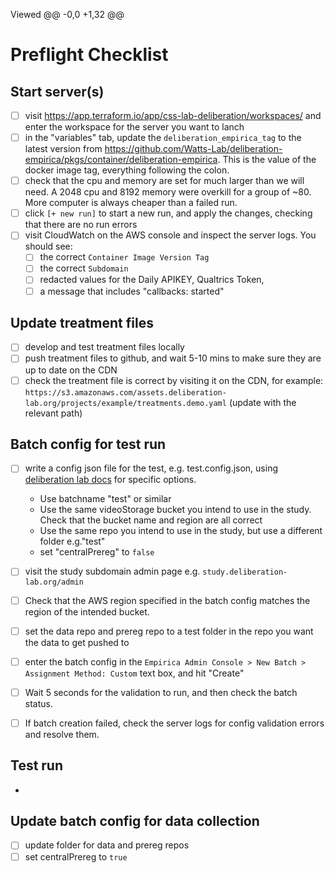 Viewed
@@ -0,0 +1,32 @@

# Preflight Checklist

## Start server(s)

- [ ] visit https://app.terraform.io/app/css-lab-deliberation/workspaces/ and enter the workspace for the server you want to lanch
- [ ] in the "variables" tab, update the `deliberation_empirica_tag` to the latest version from https://github.com/Watts-Lab/deliberation-empirica/pkgs/container/deliberation-empirica. This is the value of the docker image tag, everything following the colon.
- [ ] check that the cpu and memory are set for much larger than we will need. A 2048 cpu and 8192 memory were overkill for a group of ~80. More computer is always cheaper than a failed run.
- [ ] click `[+ new run]` to start a new run, and apply the changes, checking that there are no run errors
- [ ] visit CloudWatch on the AWS console and inspect the server logs. You should see:
  - [ ] the correct `Container Image Version Tag`
  - [ ] the correct `Subdomain`
  - [ ] redacted values for the Daily APIKEY, Qualtrics Token,
  - [ ] a message that includes "callbacks: started"

## Update treatment files

- [ ] develop and test treatment files locally
- [ ] push treatment files to github, and wait 5-10 mins to make sure they are up to date on the CDN
- [ ] check the treatment file is correct by visiting it on the CDN, for example: `https://s3.amazonaws.com/assets.deliberation-lab.org/projects/example/treatments.demo.yaml` (update with the relevant path)

## Batch config for test run

- [ ] write a config json file for the test, e.g. test.config.json, using [deliberation lab docs](https://deliberation-lab.readthedocs.io/en/latest/batchConfig/) for specific options.

  - Use batchname "test" or similar
  - Use the same videoStorage bucket you intend to use in the study. Check that the bucket name and region are all correct
  - Use the same repo you intend to use in the study, but use a different folder e.g."test"
  - set "centralPrereg" to `false`

- [ ] visit the study subdomain admin page e.g. `study.deliberation-lab.org/admin`

- [ ] Check that the AWS region specified in the batch config matches the region of the intended bucket.
- [ ] set the data repo and prereg repo to a test folder in the repo you want the data to get pushed to
- [ ] enter the batch config in the `Empirica Admin Console > New Batch > Assignment Method: Custom` text box, and hit "Create"
- [ ] Wait 5 seconds for the validation to run, and then check the batch status.
- [ ] If batch creation failed, check the server logs for config validation errors and resolve them.

## Test run

-

## Update batch config for data collection

- [ ] update folder for data and prereg repos
- [ ] set centralPrereg to `true`
